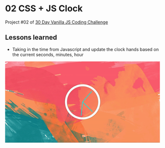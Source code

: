 # 02 CSS + JS Clock

Project #02 of [30 Day Vanilla JS Coding Challenge](https://javascript30.com)

## Lessons learned

-   Taking in the time from Javascript and update the clock hands based on the current seconds, minutes, hour

![css-js-clock gif](./assets/css-js-clock.gif)

